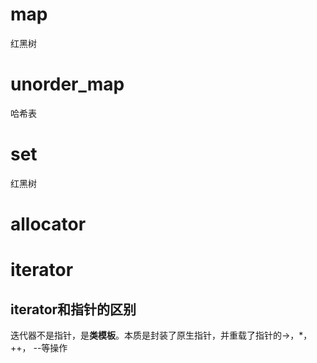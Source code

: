 # map
红黑树  

# unorder_map
哈希表  

# set  
红黑树  


# allocator  


# iterator

## iterator和指针的区别  
迭代器不是指针，是**类模板**。本质是封装了原生指针，并重载了指针的->，*， ++， --等操作  
